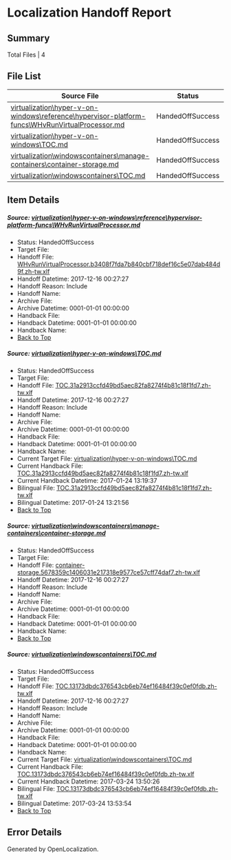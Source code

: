 # <a name='report-top'></a> Localization Handoff Report

## Summary
 Total Files | 4

## File List
 Source File | Status | Details 
 ----------- | ------ | ------- 
 [virtualization\hyper-v-on-windows\reference\hypervisor-platform-funcs\WHvRunVirtualProcessor.md](https://github.com/Microsoft/Virtualization-Documentation-Private/blob/c625804f3df8dc7b7aae9a4077f4b3222177ed85/virtualization/hyper-v-on-windows/reference/hypervisor-platform-funcs/WHvRunVirtualProcessor.md) | HandedOffSuccess | [Details](#fd28998535791530cb4fc128b0d7b9d9001d4596241)
 [virtualization\hyper-v-on-windows\TOC.md](https://github.com/Microsoft/Virtualization-Documentation-Private/blob/c625804f3df8dc7b7aae9a4077f4b3222177ed85/virtualization/hyper-v-on-windows/TOC.md) | HandedOffSuccess | [Details](#8b04f75a838925120700f3af889cbbf2642c2ab6256)
 [virtualization\windowscontainers\manage-containers\container-storage.md](https://github.com/Microsoft/Virtualization-Documentation-Private/blob/c625804f3df8dc7b7aae9a4077f4b3222177ed85/virtualization/windowscontainers/manage-containers/container-storage.md) | HandedOffSuccess | [Details](#1c095418979f148dc6c1d97d16de27863413277d368)
 [virtualization\windowscontainers\TOC.md](https://github.com/Microsoft/Virtualization-Documentation-Private/blob/c625804f3df8dc7b7aae9a4077f4b3222177ed85/virtualization/windowscontainers/TOC.md) | HandedOffSuccess | [Details](#f9e328c51890868801f3c1120a256e38f616cfd2467)

## Item Details
##### <a name='fd28998535791530cb4fc128b0d7b9d9001d4596241'></a> Source: [virtualization\hyper-v-on-windows\reference\hypervisor-platform-funcs\WHvRunVirtualProcessor.md](https://github.com/Microsoft/Virtualization-Documentation-Private/blob/c625804f3df8dc7b7aae9a4077f4b3222177ed85/virtualization/hyper-v-on-windows/reference/hypervisor-platform-funcs/WHvRunVirtualProcessor.md)
* Status: HandedOffSuccess
* Target File: 
* Handoff File: [WHvRunVirtualProcessor.b3408f7fda7b840cbf718def16c5e07dab484d9f.zh-tw.xlf](https://github.com/MicrosoftDocs/Virtualization-Documentation-Private.handoff/blob/b5f352c42e99faf8e73d671e620888b802df9621/ol-handoff/MicrosoftDocs/Virtualization-Documentation-Private.zh-tw/live/WHvRunVirtualProcessor.b3408f7fda7b840cbf718def16c5e07dab484d9f.zh-tw.xlf)
* Handoff Datetime: 2017-12-16 00:27:27
* Handoff Reason: Include
* Handoff Name: 
* Archive File: 
* Archive Datetime: 0001-01-01 00:00:00
* Handback File: 
* Handback Datetime: 0001-01-01 00:00:00
* Handback Name: 
* [Back to Top](#report-top)

##### <a name='8b04f75a838925120700f3af889cbbf2642c2ab6256'></a> Source: [virtualization\hyper-v-on-windows\TOC.md](https://github.com/Microsoft/Virtualization-Documentation-Private/blob/c625804f3df8dc7b7aae9a4077f4b3222177ed85/virtualization/hyper-v-on-windows/TOC.md)
* Status: HandedOffSuccess
* Target File: 
* Handoff File: [TOC.31a2913ccfd49bd5aec82fa8274f4b81c18f1fd7.zh-tw.xlf](https://github.com/MicrosoftDocs/Virtualization-Documentation-Private.handoff/blob/b5f352c42e99faf8e73d671e620888b802df9621/ol-handoff/MicrosoftDocs/Virtualization-Documentation-Private.zh-tw/live/TOC.31a2913ccfd49bd5aec82fa8274f4b81c18f1fd7.zh-tw.xlf)
* Handoff Datetime: 2017-12-16 00:27:27
* Handoff Reason: Include
* Handoff Name: 
* Archive File: 
* Archive Datetime: 0001-01-01 00:00:00
* Handback File: 
* Handback Datetime: 0001-01-01 00:00:00
* Handback Name: 
* Current Target File: [virtualization\hyper-v-on-windows\TOC.md](https://github.com/MicrosoftDocs/Virtualization-Documentation-Private.zh-tw/blob/5b7022a9f7c04887f46b62028a5634d1a10e4e6a/virtualization/hyper-v-on-windows/TOC.md)
* Current Handback File: [TOC.31a2913ccfd49bd5aec82fa8274f4b81c18f1fd7.zh-tw.xlf](https://github.com/MicrosoftDocs/Virtualization-Documentation-Private.handback/blob/de9afe5b1f155dfcfbe263495e1f038950647fbb/ol-handback/Microsoft/Virtualization-Documentation-Private.zh-tw/live/TOC.31a2913ccfd49bd5aec82fa8274f4b81c18f1fd7.zh-tw.xlf)
* Current Handback Datetime: 2017-01-24 13:19:37
* Bilingual File: [TOC.31a2913ccfd49bd5aec82fa8274f4b81c18f1fd7.zh-tw.xlf](https://github.com/MicrosoftDocs/Virtualization-Documentation-Private.handback/blob/de9afe5b1f155dfcfbe263495e1f038950647fbb/ol-handback/Microsoft/Virtualization-Documentation-Private.zh-tw/live/TOC.31a2913ccfd49bd5aec82fa8274f4b81c18f1fd7.zh-tw.xlf)
* Bilingual Datetime: 2017-01-24 13:21:56
* [Back to Top](#report-top)

##### <a name='1c095418979f148dc6c1d97d16de27863413277d368'></a> Source: [virtualization\windowscontainers\manage-containers\container-storage.md](https://github.com/Microsoft/Virtualization-Documentation-Private/blob/c625804f3df8dc7b7aae9a4077f4b3222177ed85/virtualization/windowscontainers/manage-containers/container-storage.md)
* Status: HandedOffSuccess
* Target File: 
* Handoff File: [container-storage.5678359c1406031e217318e9577ce57cff74daf7.zh-tw.xlf](https://github.com/MicrosoftDocs/Virtualization-Documentation-Private.handoff/blob/b5f352c42e99faf8e73d671e620888b802df9621/ol-handoff/MicrosoftDocs/Virtualization-Documentation-Private.zh-tw/live/container-storage.5678359c1406031e217318e9577ce57cff74daf7.zh-tw.xlf)
* Handoff Datetime: 2017-12-16 00:27:27
* Handoff Reason: Include
* Handoff Name: 
* Archive File: 
* Archive Datetime: 0001-01-01 00:00:00
* Handback File: 
* Handback Datetime: 0001-01-01 00:00:00
* Handback Name: 
* [Back to Top](#report-top)

##### <a name='f9e328c51890868801f3c1120a256e38f616cfd2467'></a> Source: [virtualization\windowscontainers\TOC.md](https://github.com/Microsoft/Virtualization-Documentation-Private/blob/c625804f3df8dc7b7aae9a4077f4b3222177ed85/virtualization/windowscontainers/TOC.md)
* Status: HandedOffSuccess
* Target File: 
* Handoff File: [TOC.13173dbdc376543cb6eb74ef16484f39c0ef0fdb.zh-tw.xlf](https://github.com/MicrosoftDocs/Virtualization-Documentation-Private.handoff/blob/b5f352c42e99faf8e73d671e620888b802df9621/ol-handoff/MicrosoftDocs/Virtualization-Documentation-Private.zh-tw/live/TOC.13173dbdc376543cb6eb74ef16484f39c0ef0fdb.zh-tw.xlf)
* Handoff Datetime: 2017-12-16 00:27:27
* Handoff Reason: Include
* Handoff Name: 
* Archive File: 
* Archive Datetime: 0001-01-01 00:00:00
* Handback File: 
* Handback Datetime: 0001-01-01 00:00:00
* Handback Name: 
* Current Target File: [virtualization\windowscontainers\TOC.md](https://github.com/MicrosoftDocs/Virtualization-Documentation-Private.zh-tw/blob/4052b01faa977ba2be8549e338efd7fd5dcdff5e/virtualization/windowscontainers/TOC.md)
* Current Handback File: [TOC.13173dbdc376543cb6eb74ef16484f39c0ef0fdb.zh-tw.xlf](https://github.com/MicrosoftDocs/Virtualization-Documentation-Private.handback/blob/bdf75413293010161bea2b51f24ab78fb2664af3/ol-handback/Microsoft/Virtualization-Documentation-Private.zh-tw/live/TOC.13173dbdc376543cb6eb74ef16484f39c0ef0fdb.zh-tw.xlf)
* Current Handback Datetime: 2017-03-24 13:50:26
* Bilingual File: [TOC.13173dbdc376543cb6eb74ef16484f39c0ef0fdb.zh-tw.xlf](https://github.com/MicrosoftDocs/Virtualization-Documentation-Private.handback/blob/bdf75413293010161bea2b51f24ab78fb2664af3/ol-handback/Microsoft/Virtualization-Documentation-Private.zh-tw/live/TOC.13173dbdc376543cb6eb74ef16484f39c0ef0fdb.zh-tw.xlf)
* Bilingual Datetime: 2017-03-24 13:53:54
* [Back to Top](#report-top)


## Error Details

Generated by OpenLocalization.
